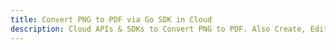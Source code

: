 ---title: Convert PNG to PDF via Go SDK in Clouddescription: Cloud APIs & SDKs to Convert PNG to PDF. Also Create, Edit & Render Microsoft Word & OpenOffice documents in the Cloud.---